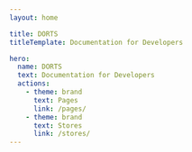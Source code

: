 ```yaml
---
layout: home

title: DORTS
titleTemplate: Documentation for Developers

hero:
  name: DORTS
  text: Documentation for Developers
  actions:
    - theme: brand
      text: Pages
      link: /pages/
    - theme: brand
      text: Stores
      link: /stores/
---
```

